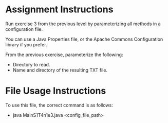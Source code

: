 # Assignment Instructions
Run exercise 3 from the previous level by parameterizing all methods in a configuration file.

You can use a Java Properties file, or the Apache Commons Configuration library if you prefer.

From the previous exercise, parameterize the following:

- Directory to read.
- Name and directory of the resulting TXT file.
# File Usage Instructions
To use this file, the correct command is as follows:
- java MainS1T4n1e3.java <config_file_path>